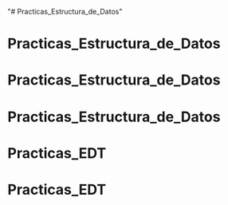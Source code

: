 "# Practicas_Estructura_de_Datos" 
# Practicas_Estructura_de_Datos
# Practicas_Estructura_de_Datos
# Practicas_Estructura_de_Datos
# Practicas_EDT
# Practicas_EDT
